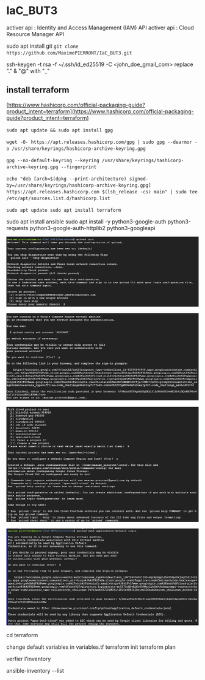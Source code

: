 # IaC_BUT3

activer api : Identity and Access Management (IAM) API
activer api : Cloud Resource Manager API

sudo apt install git
`git clone https://github.com/MaximePIERRONT/IaC_BUT3.git`

ssh-keygen -t rsa -f ~/.ssh/id_ed25519 -C <john_doe_gmail_com>
replace "." & "@" with "_"




## install terraform

[https://www.hashicorp.com/official-packaging-guide?product_intent=terraform](https://www.hashicorp.com/official-packaging-guide?product_intent=terraform)

`sudo apt update && sudo apt install gpg`

`wget -O- https://apt.releases.hashicorp.com/gpg | sudo gpg --dearmor -o /usr/share/keyrings/hashicorp-archive-keyring.gpg`

`gpg --no-default-keyring --keyring /usr/share/keyrings/hashicorp-archive-keyring.gpg --fingerprint`

`echo "deb [arch=$(dpkg --print-architecture) signed-by=/usr/share/keyrings/hashicorp-archive-keyring.gpg] https://apt.releases.hashicorp.com $(lsb_release -cs) main" | sudo tee /etc/apt/sources.list.d/hashicorp.list`


`sudo apt update
sudo apt install terraform`

sudo apt install ansible
sudo apt install -y python3-google-auth python3-requests python3-google-auth-httplib2 python3-googleapi

![img.png](img.png)

![img_1.png](img_1.png)

![img_2.png](img_2.png)

![img_3.png](img_3.png)




cd terraform

change default variables in variables.tf
terraform init
terraform plan

verfier l'inventory

ansible-inventory --list

